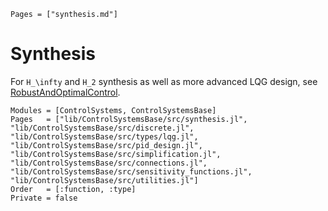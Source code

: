 ```@index
Pages = ["synthesis.md"]
```

# Synthesis

For ``H_\infty`` and ``H_2`` synthesis as well as more advanced LQG design, see [RobustAndOptimalControl](https://juliacontrol.github.io/RobustAndOptimalControl.jl/dev/#H_\\infty-and-H_2-design).

```@autodocs
Modules = [ControlSystems, ControlSystemsBase]
Pages   = ["lib/ControlSystemsBase/src/synthesis.jl", "lib/ControlSystemsBase/src/discrete.jl", "lib/ControlSystemsBase/src/types/lqg.jl", "lib/ControlSystemsBase/src/pid_design.jl", "lib/ControlSystemsBase/src/simplification.jl", "lib/ControlSystemsBase/src/connections.jl", "lib/ControlSystemsBase/src/sensitivity_functions.jl", "lib/ControlSystemsBase/src/utilities.jl"]
Order   = [:function, :type]
Private = false
```
